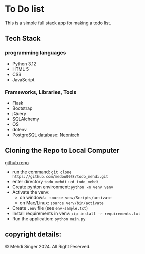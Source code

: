 # To Do list 

This is a simple full stack app for making a todo list.

## Tech Stack
### programming languages
- Python 3.12
- HTML 5
- CSS
- JavaScript


### Frameworks, Libraries, Tools
- Flask
- Bootstrap
- jQuery
- SQLAlchemy
- OS
- dotenv
- PostgreSQL database: [Neontech](https://neon.tech/)

## Cloning the Repo to Local Computer 
[github repo](https://github.com/medoo0098/todo_mehdi.git)

- run the command: `git clone https://github.com/medoo0098/todo_mehdi.git`
- enter directory `todo_mehdi` : `cd todo_mehdi`
- Create pyhton environment: `python -m venv venv`
- Activate the venv:
    - on windows: ` source venv/Scripts/activate`
    - on Mac/Linux: `source venv/bin/activate`
- Create `.env` file (see `env-sample.txt`)
- Install requirements in venv: `pip install -r requirements.txt`
- Run the application: `python main.py`


## copyright details:
&copy; Mehdi Singer 2024. All Right Reserved.

